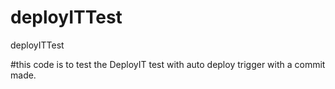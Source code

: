 # deployITTest
deployITTest


#this code is to test the DeployIT test with auto deploy trigger with a commit made. 
